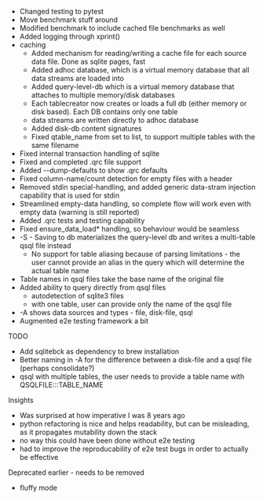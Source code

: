 
* Changed testing to pytest
* Move benchmark stuff around
* Modified benchmark to include cached file benchmarks as well
* Added logging through xprint()
* caching
  * Added mechanism for reading/writing a cache file for each source data file. Done as sqlite pages, fast
  * Added adhoc database, which is a virtual memory database that all data streams are loaded into
  * Added query-level-db which is a virtual memory database that attaches to multiple memory/disk databases
  * Each tablecreator now creates or loads a full db (either memory or disk based). Each DB contains only one table
  * data streams are written directly to adhoc database
  * Added disk-db content signatures
  * Fixed qtable_name from set to list, to support multiple tables with the same filename
* Fixed internal transaction handling of sqlite
* Fixed and completed .qrc file support
* Added --dump-defaults to show .qrc defaults
* Fixed column-name/count detection for empty files with a header
* Removed stdin special-handling, and added generic data-stram injection capability that is used for stdin
* Streamlined empty-data handling, so complete flow will work even with empty data (warning is still reported)
* Added .qrc tests and testing capability
* Fixed ensure_data_load* handling, so behaviour would be seamless
* -S - Saving to db materializes the query-level db and writes a multi-table qsql file instead
  * No support for table aliasing because of parsing limitations - the user cannot provide an alias in the query which will determine the actual table name
* Table names in qsql files take the base name of the original file
* Added ability to query directly from qsql files
  * autodetection of sqlite3 files
  * with one table, user can provide only the name of the qsql file
* -A shows data sources and types - file, disk-file, qsql
* Augmented e2e testing framework a bit


TODO
* Add sqlitebck as dependency to brew installation
* Better naming in -A for the difference between a disk-file and a qsql file (perhaps consolidate?)
* qsql with multiple tables, the user needs to provide a table name with QSQLFILE:::TABLE_NAME

Insights
* Was surprised at how imperative I was 8 years ago
* python refactoring is nice and helps readability, but can be misleading, as it propagates mutability down the stack
* no way this could have been done without e2e testing
* had to improve the reproducability of e2e test bugs in order to actually be effective


Deprecated earlier - needs to be removed
* fluffy mode
